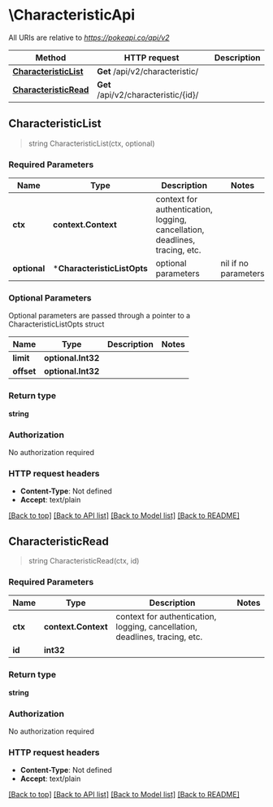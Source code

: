 # \CharacteristicApi

All URIs are relative to *https://pokeapi.co/api/v2*

Method | HTTP request | Description
------------- | ------------- | -------------
[**CharacteristicList**](CharacteristicApi.md#CharacteristicList) | **Get** /api/v2/characteristic/ | 
[**CharacteristicRead**](CharacteristicApi.md#CharacteristicRead) | **Get** /api/v2/characteristic/{id}/ | 



## CharacteristicList

> string CharacteristicList(ctx, optional)



### Required Parameters


Name | Type | Description  | Notes
------------- | ------------- | ------------- | -------------
**ctx** | **context.Context** | context for authentication, logging, cancellation, deadlines, tracing, etc.
 **optional** | ***CharacteristicListOpts** | optional parameters | nil if no parameters

### Optional Parameters

Optional parameters are passed through a pointer to a CharacteristicListOpts struct


Name | Type | Description  | Notes
------------- | ------------- | ------------- | -------------
 **limit** | **optional.Int32**|  | 
 **offset** | **optional.Int32**|  | 

### Return type

**string**

### Authorization

No authorization required

### HTTP request headers

- **Content-Type**: Not defined
- **Accept**: text/plain

[[Back to top]](#) [[Back to API list]](../README.md#documentation-for-api-endpoints)
[[Back to Model list]](../README.md#documentation-for-models)
[[Back to README]](../README.md)


## CharacteristicRead

> string CharacteristicRead(ctx, id)



### Required Parameters


Name | Type | Description  | Notes
------------- | ------------- | ------------- | -------------
**ctx** | **context.Context** | context for authentication, logging, cancellation, deadlines, tracing, etc.
**id** | **int32**|  | 

### Return type

**string**

### Authorization

No authorization required

### HTTP request headers

- **Content-Type**: Not defined
- **Accept**: text/plain

[[Back to top]](#) [[Back to API list]](../README.md#documentation-for-api-endpoints)
[[Back to Model list]](../README.md#documentation-for-models)
[[Back to README]](../README.md)

